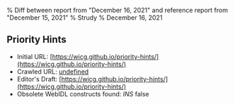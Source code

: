 % Diff between report from "December 16, 2021" and reference report from "December 15, 2021"
% Strudy
% December 16, 2021

## Priority Hints

- Initial URL: [https://wicg.github.io/priority-hints/](https://wicg.github.io/priority-hints/)
- Crawled URL: [undefined](undefined)
- Editor's Draft: [https://wicg.github.io/priority-hints/](https://wicg.github.io/priority-hints/)
- Obsolete WebIDL constructs found: *INS* false



